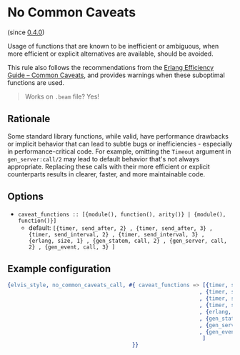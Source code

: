 # No Common Caveats

(since [0.4.0](https://github.com/inaka/elvis_core/releases/tag/0.4.0))

Usage of functions that are known to be inefficient or ambiguous, when more efficient or
explicit alternatives are available, should be avoided.

This rule also follows the recommendations from the
[Erlang Efficiency Guide – Common Caveats](https://www.erlang.org/doc/system/commoncaveats.html),
and provides warnings when these suboptimal functions are used.

> Works on `.beam` file? Yes!

## Rationale

Some standard library functions, while valid, have performance drawbacks or implicit behavior that
can lead to subtle bugs or inefficiencies - especially in performance-critical code. For example,
omitting the `Timeout` argument in `gen_server:call/2` may lead to default behavior that's not
always appropriate. Replacing these calls with their more efficient or explicit counterparts
results in clearer, faster, and more maintainable code.

## Options

- `caveat_functions :: [{module(), function(), arity()} | {module(), function()}]`
  - default: `[{timer, send_after, 2}
             , {timer, send_after, 3}
             , {timer, send_interval, 2}
             , {timer, send_interval, 3}
             , {erlang, size, 1}
             , {gen_statem, call, 2}
             , {gen_server, call, 2}
             , {gen_event, call, 3}
              ]`

## Example configuration

```erlang
{elvis_style, no_common_caveats_call, #{ caveat_functions => [{timer, send_after, 2}
                                                            , {timer, send_after, 3}
                                                            , {timer, send_interval, 2}
                                                            , {timer, send_interval, 3}
                                                            , {erlang, size, 1}
                                                            , {gen_statem, call, 2}
                                                            , {gen_server, call, 2}
                                                            , {gen_event, call, 3}
                                                             ]
                                       }}
```
